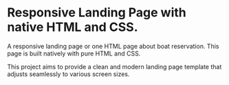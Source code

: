 # Responsive Landing Page with native HTML and CSS.


A responsive landing page or one HTML page about boat reservation. This page is built natively with pure HTML and CSS. 

This project aims to provide a clean and modern landing page template that adjusts seamlessly to various screen sizes.
